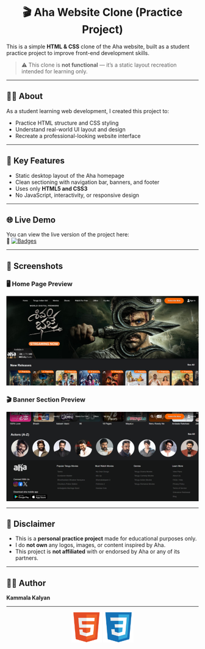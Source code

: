 <h1 align="center">🎬 Aha Website Clone (Practice Project)</h1>

This is a simple **HTML & CSS** clone of the Aha website, built as a student practice project to improve front-end development skills.

> ⚠️ This clone is **not functional** — it’s a static layout recreation intended for learning only.

---

## 🧑‍💻 About

As a student learning web development, I created this project to:
- Practice HTML structure and CSS styling
- Understand real-world UI layout and design
- Recreate a professional-looking website interface

---

## 📌 Key Features

- Static desktop layout of the Aha homepage
- Clean sectioning with navigation bar, banners, and footer
- Uses only **HTML5 and CSS3**
- No JavaScript, interactivity, or responsive design

---
## 🌐 Live Demo

You can view the live version of the project here:  
🔗 [<img src="https://blog.aha.video/wp-content/uploads/2021/07/aha_logo.png" alt="Badges" width="80" />](https://kammala-kalyan.github.io/Aha-Clone/)

---

## 📸 Screenshots

### 🖥️ Home Page Preview
![Home Page](https://github.com/kammala-kalyan/Aha-Clone/blob/main/home_page.png)
### 🎬 Banner Section Preview
![Banner Section](https://github.com/kammala-kalyan/Aha-Clone/blob/main/page_ending.png)

---
## 📜 Disclaimer

 - This is a **personal practice project** made for educational purposes only.  
 - I do **not own** any logos, images, or content inspired by Aha.  
 - This project is **not affiliated** with or endorsed by Aha or any of its partners.

---
## 🙋‍♂️ Author

**Kammala Kalyan**  

---

<p align="center">
  <img src="https://raw.githubusercontent.com/devicons/devicon/master/icons/html5/html5-original.svg" alt="HTML5 Logo" width="80"/>
  <img src="https://raw.githubusercontent.com/devicons/devicon/master/icons/css3/css3-original.svg" alt="CSS3 Logo" width="80"/>
</p>

